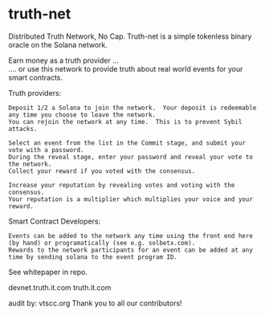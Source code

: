 # truth-net
Distributed Truth Network, No Cap.
Truth-net is a simple tokenless binary oracle on the Solana network.  

Earn money as a truth provider ...  
....  or use this network to provide truth about real world events for your smart contracts.   


Truth providers:  

    Deposit 1/2 a Solana to join the network.  Your deposit is redeemable any time you choose to leave the network.  
    You can rejoin the network at any time.  This is to prevent Sybil attacks.  

    Select an event from the list in the Commit stage, and submit your vote with a password.  
    During the reveal stage, enter your password and reveal your vote to the network.  
    Collect your reward if you voted with the consensus.

    Increase your reputation by revealing votes and voting with the consensus.
    Your reputation is a multiplier which multiplies your voice and your reward.  

Smart Contract Developers:  

    Events can be added to the network any time using the front end here (by hand) or programatically (see e.g. solbetx.com).
    Rewards to the network participants for an event can be added at any time by sending solana to the event program ID.  
    

See whitepaper in repo.   

devnet.truth.it.com
truth.it.com



audit by: vtscc.org
Thank you to all our contributors!  



